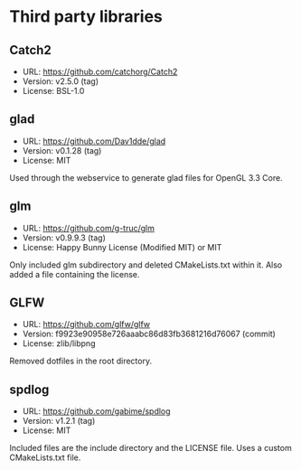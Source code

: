 # Third party libraries

## Catch2
- URL: https://github.com/catchorg/Catch2
- Version: v2.5.0 (tag)
- License: BSL-1.0

## glad
- URL: https://github.com/Dav1dde/glad
- Version: v0.1.28 (tag)
- License: MIT

Used through the webservice to generate glad files for OpenGL 3.3 Core.

## glm
- URL: https://github.com/g-truc/glm
- Version: v0.9.9.3 (tag)
- License: Happy Bunny License (Modified MIT) or MIT

Only included glm subdirectory and deleted CMakeLists.txt within it. Also added
a file containing the license.

## GLFW
- URL: https://github.com/glfw/glfw
- Version: f9923e90958e726aaabc86d83fb3681216d76067 (commit)
- License: zlib/libpng

Removed dotfiles in the root directory.

## spdlog
- URL: https://github.com/gabime/spdlog
- Version: v1.2.1 (tag)
- License: MIT

Included files are the include directory and the LICENSE file. Uses a custom
CMakeLists.txt file.